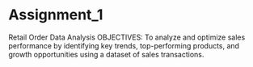 # Assignment_1
Retail Order Data Analysis
OBJECTIVES:
 To analyze and optimize sales performance by identifying key trends, top-performing products, and growth opportunities using a dataset of sales transactions.

